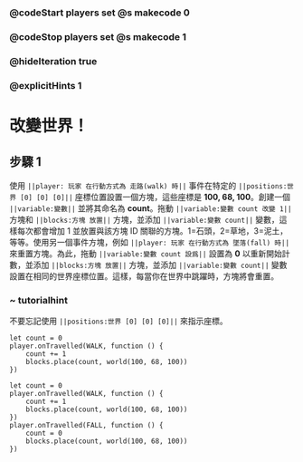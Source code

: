 ### @codeStart players set @s makecode 0
### @codeStop players set @s makecode 1

### @hideIteration true 
### @explicitHints 1

# 改變世界！

## 步驟 1
使用 ``||player: 玩家 在行動方式為 走路(walk) 時||`` 事件在特定的 ``||positions:世界 [0] [0] [0]||`` 座標位置設置一個方塊，這些座標是 **100, 68, 100**。創建一個 ``||variable:變數||`` 並將其命名為 **count**。拖動 ``||variable:變數 count 改變 1||`` 方塊和 ``||blocks:方塊 放置||`` 方塊，並添加 ``||variable:變數 count||`` 變數，這樣每次都會增加 1 並放置與該方塊 ID 關聯的方塊。1=石頭，2=草地，3=泥土，等等。使用另一個事件方塊，例如 ``||player: 玩家 在行動方式為 墜落(fall) 時||`` 來重置方塊。為此，拖動 ``||variable:變數 count 設爲||`` 設置為 **0** 以重新開始計數，並添加 ``||blocks:方塊 放置||`` 方塊，並添加 ``||variable:變數 count||`` 變數設置在相同的世界座標位置。這樣，每當你在世界中跳躍時，方塊將會重置。

### ~ tutorialhint 
不要忘記使用 ``||positions:世界 [0] [0] [0]||`` 來指示座標。


```blocks
let count = 0
player.onTravelled(WALK, function () {
    count += 1
    blocks.place(count, world(100, 68, 100))
})
```


```ghost
let count = 0
player.onTravelled(WALK, function () {
    count += 1
    blocks.place(count, world(100, 68, 100))
})
player.onTravelled(FALL, function () {
    count = 0
    blocks.place(count, world(100, 68, 100))
})
```

